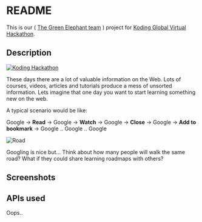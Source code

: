 # README

This is our ( [The Green Elephant team](https://github.com/koding/global.hackathon/blob/master/Teams/TheGreenElephant/ABOUT.md) ) project for [Koding Global Virtual Hackathon](https://koding.com/Hackathon).

## Description

[![Koding Hackathon](https://raw.githubusercontent.com/koding/hackathon.submit/master/images/badge.png "Koding Hackathon")](https://koding.com/Hackathon)

These days there are a lot of valuable information on the Web. Lots of courses, videos, articles and tutorials produce a mess of unsorted information. Lets imagine that one day you want to start learning something new on the web.

A typical scenario would be like:

Google -> **Read** -> Google -> **Watch** -> Google -> **Close** -> Google -> **Add to bookmark** -> Google .. Google .. Google

![Road](http://gpstrackit.com/wp-content/uploads/2013/11/VanishingPointwRoadSigns.jpg "Road")

Googling is nice but... Think about how many people will walk the same road? What if they could share learning roadmaps with others?

## Screenshots



## APIs used

Oops..
